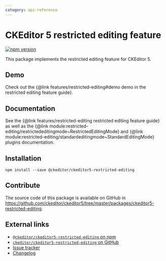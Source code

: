 ```yaml
---
category: api-reference
---
```


# CKEditor 5 restricted editing feature

[![npm version](https://badge.fury.io/js/%40ckeditor%2Fckeditor5-restricted-editing.svg)](https://www.npmjs.com/package/@ckeditor/ckeditor5-restricted-editing)

This package implements the restricted editing feature for CKEditor 5.

## Demo

Check out the {@link features/restricted-editing#demo demo in the restricted editing feature guide}.

## Documentation

See the {@link features/restricted-editing restricted editing feature guide} as well as the {@link module:restricted-editing/restrictededitingmode~RestrictedEditingMode} and {@link module:restricted-editing/standardeditingmode~StandardEditingMode} plugins documentation.

## Installation

```plaintext
npm install --save @ckeditor/ckeditor5-restricted-editing
```

## Contribute

The source code of this package is available on GitHub in https://github.com/ckeditor/ckeditor5/tree/master/packages/ckeditor5-restricted-editing.

## External links

* [`@ckeditor/ckeditor5-restricted-editing` on npm](https://www.npmjs.com/package/@ckeditor/ckeditor5-restricted-editing)
* [`ckeditor/ckeditor5-restricted-editing` on GitHub](https://github.com/ckeditor/ckeditor5/tree/master/packages/ckeditor5-restricted-editing)
* [Issue tracker](https://github.com/ckeditor/ckeditor5/issues)
* [Changelog](https://github.com/ckeditor/ckeditor5/blob/master/CHANGELOG.md)
